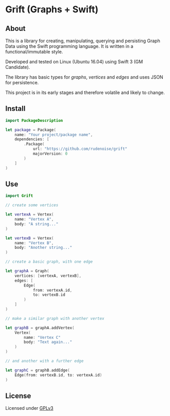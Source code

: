 # Grift (Graphs + Swift)

## About

This is a library for creating, manipulating, querying and
persisting Graph Data using the Swift programming language.
It is written in a functional/immutable style.

Developed and tested on Linux (Ubuntu 16.04) using Swift 3 (GM
Candidate).

The library has basic types for _graphs_, _vertices_ and _edges_
and uses JSON for persistence.

This project is in its early stages and therefore volatile and
likely to change.

## Install

```swift
import PackageDescription

let package = Package(
    name: "Your project/package name",
    dependencies: [
        .Package(
            url: "https://github.com/rudenoise/grift"
            majorVersion: 0
        )
    ]
)
```

## Use

```swift
import Grift

// create some vertices

let vertexA = Vertex(
    name: "Vertex A",
    body: "A string..."
)

let vertexB = Vertex(
    name: "Vertex B",
    body: "Another string..."
)

// create a basic graph, with one edge

let graphA = Graph(
    vertices: [vertexA, vertexB],
    edges: [
        Edge(
            from: vertexA.id,
            to: vertexB.id
        )
    ]
)

// make a similar graph with another vertex

let graphB = graphA.addVertex(
    Vertex(
        name: "Vertex C"
        body: "Text again..."
    )
)

// and another with a further edge

let graphC = graphB.addEdge(
    Edge(from: vertexB.id, to: vertexA.id)
)
```

## License

Licensed under [GPLv3](LICENSE)

